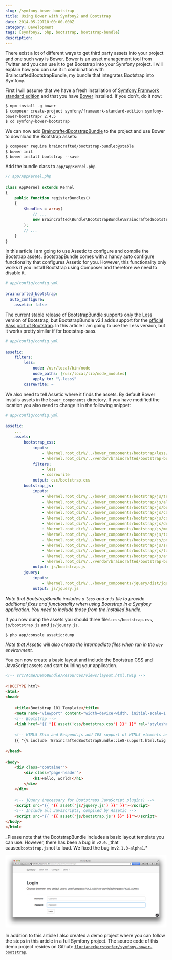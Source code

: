 ```yaml
---
slug: /symfony-bower-bootstrap
title: Using Bower with Symfony2 and Bootstrap
date: 2014-05-29T18:00:00.000Z
category: Development
tags: [symfony2, php, bootstrap, bootstrap-bundle]
description:
---
```


There exist a lot of different ways to get third party assets into your project and one such way is Bower. Bower is an asset management tool from Twitter and you can use it to get Bootstrap into your Symfony project. I will explain how you can use it in combination with BraincraftedBootstrapBundle, my bundle that integrates Bootstrap into Symfony.

First I will assume that we have a fresh installation of [Symfony Framwork standard edition](http://symfony.com/download) and that you have [Bower](http://bower.io) installed. If you don't, do it now:

```shell
$ npm install -g bower
$ composer create-project symfony/framework-standard-edition symfony-bower-bootstrap/ 2.4.5
$ cd symfony-bower-bootstrap
```

We can now add [BraincraftedBootstrapBundle](http://bootstrap.braincrafted.com) to the project and use Bower to download the Bootstrap assets:

```shell
$ composer require braincrafted/bootstrap-bundle:@stable
$ bower init
$ bower install bootstrap --save
```

Add the bundle class to `app/AppKernel.php`

```php
// app/AppKernel.php

class AppKernel extends Kernel
{
    public function registerBundles()
    {
        $bundles = array(
            // ...
            new Braincrafted\Bundle\BootstrapBundle\BraincraftedBootstrapBundle(),
        );
        // ...
    }
}
```

In this article I am going to use Assetic to configure and compile the Bootstrap assets. BootstrapBundle comes with a handy auto configure functionality that configures Assetic for you. However, this functionality only works if you install Bootstrap using Composer and therefore we need to disable it.

```yaml
# app/config/config.yml

braincrafted_bootstrap:
  auto_configure:
    assetic: false
```

The current stable release of BootstrapBundle supports only the [Less](http://lesscss.org) version of Bootstrap, but BootstrapBundle v2.1 adds support for the [official Sass port of Bootstrap](https://github.com/twbs/bootstrap-sass). In this article I am going to use the Less version, but it works pretty similar if for bootstrap-sass.

```yaml
# app/config/config.yml

assetic:
    filters:
        less:
            node: /usr/local/bin/node
            node_paths: [/usr/local/lib/node_modules]
            apply_to: "\.less$"
        cssrewrite: ~
```

We also need to tell Assetic where it finds the assets. By default Bower installs assets in the `bower_components` directory. If you have modified the location you also need to change it in the following snippet:

```yaml
# app/config/config.yml

assetic:
    ...
    assets:
        bootstrap_css:
            inputs:
                - %kernel.root_dir%/../bower_components/bootstrap/less/bootstrap.less
                - %kernel.root_dir%/../vendor/braincrafted/bootstrap-bundle/Braincrafted/Bundle/BootstrapBundle/Resources/less/form.less
            filters:
                - less
                - cssrewrite
            output: css/bootstrap.css
        bootstrap_js:
            inputs:
                - %kernel.root_dir%/../bower_components/bootstrap/js/transition.js
                - %kernel.root_dir%/../bower_components/bootstrap/js/alert.js
                - %kernel.root_dir%/../bower_components/bootstrap/js/button.js
                - %kernel.root_dir%/../bower_components/bootstrap/js/carousel.js
                - %kernel.root_dir%/../bower_components/bootstrap/js/collapse.js
                - %kernel.root_dir%/../bower_components/bootstrap/js/dropdown.js
                - %kernel.root_dir%/../bower_components/bootstrap/js/modal.js
                - %kernel.root_dir%/../bower_components/bootstrap/js/tooltip.js
                - %kernel.root_dir%/../bower_components/bootstrap/js/popover.js
                - %kernel.root_dir%/../bower_components/bootstrap/js/scrollspy.js
                - %kernel.root_dir%/../bower_components/bootstrap/js/tab.js
                - %kernel.root_dir%/../bower_components/bootstrap/js/affix.js
                - %kernel.root_dir%/../vendor/braincrafted/bootstrap-bundle/Braincrafted/Bundle/BootstrapBundle/Resources/js/bc-bootstrap-collection.js
            output: js/bootstrap.js
        jquery:
            inputs:
                - %kernel.root_dir%/../bower_components/jquery/dist/jquery.js
            output: js/jquery.js
```

_Note that BootstrapBundle includes a `less` and a `js` file to provide additional fixes and functionality when using Bootstrap in a Symfony application. You need to include those from the installed bundle._

If you now dump the assets you should three files: `css/bootstrap.css`, `js/bootstrap.js` and `js/jquery.js`.

```shell
$ php app/console assetic:dump
```

_Note that Assetic will also create the intermediate files when run in the `dev` environment._

You can now create a basic layout and include the Bootstrap CSS and JavaScript assets and start building your application.

```html
<!-- src/Acme/DemoBundle/Resources/views/layout.html.twig -->

<!DOCTYPE html>
<html>
<head>

    <title>Bootstrap 101 Template</title>
    <meta name="viewport" content="width=device-width, initial-scale=1.0">
    <!-- Bootstrap -->
    <link href="{{ "{{ asset('css/bootstrap.css') }}" }}" rel="stylesheet" media="screen">

    <!-- HTML5 Shim and Respond.js add IE8 support of HTML5 elements and media queries -->
    {{ "{% include 'BraincraftedBootstrapBundle::ie8-support.html.twig' %}" }}

</head>

<body>
    <div class="container">
        <div class="page-header">
            <h1>Hello, world!</h1>
        </div>
    </div>

    <!-- jQuery (necessary for Bootstraps JavaScript plugins) -->
    <script src="{{ "{{ asset('js/jquery.js') }}" }}"></script>
    <!-- Include all JavaScripts, compiled by Assetic -->
    <script src="{{ "{{ asset('js/bootstrap.js') }}" }}"></script>
</body>
</html>
```

_Please note that the BootstrapBundle includes a basic layout template you can use. However, there has been a bug in `v2.0._`that caused`bootstrap.js`not to load. We fixed the bug in`v2.1.0-alpha1`.\*

![Screenshot of Login Form](./login.png)

In addition to this article I also created a demo project where you can follow the steps in this article in a full Symfony project. The source code of this demo project resides on Github: <code><a href="https://github.com/florianeckerstorfer/symfony-bower-bootstrap">florianeckerstorfer/symfony-bower-bootstrap</a></code>.
